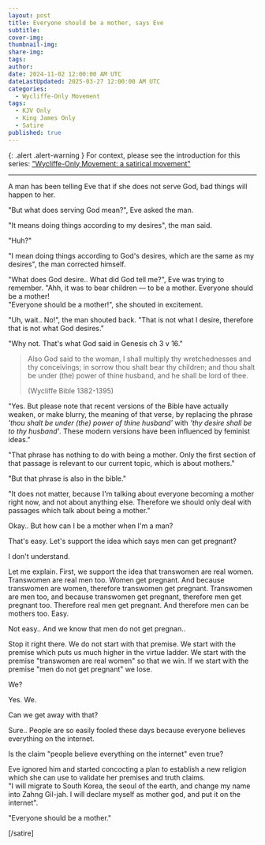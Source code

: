 ```yaml
---
layout: post
title: Everyone should be a mother, says Eve
subtitle:
cover-img: 
thumbnail-img: 
share-img: 
tags:
author: 
date: 2024-11-02 12:00:00 AM UTC
dateLastUpdated: 2025-03-27 12:00:00 AM UTC
categories:
  - Wycliffe-Only Movement
tags: 
  - KJV Only
  - King James Only
  - Satire
published: true
---
```


{: .alert .alert-warning }
For context, please see the introduction for this series: ["Wycliffe-Only Movement: a satirical movement"](/wycliffe-only-satirical-movement)

---

<div class="wycliffe-only-conversation" markdown="1">

A man has been telling Eve that if she does not serve God, bad things will happen to her.

"But what does serving God mean?", Eve asked the man.

"It means doing things according to my desires", the man said.

"Huh?"

"I mean doing things according to God's desires, which are the same as my desires", the man corrected himself.

"What does God desire.. What did God tell me?", Eve was trying to remember. "Ahh, it was to bear children — to be a mother. Everyone should be a mother!
<br />
"Everyone should be a mother!", she shouted in excitement.

"Uh, wait.. No!", the man shouted back. "That is not what I desire, therefore that is not what God desires."

"Why not. That's what God said in Genesis ch 3 v 16."

> Also God said to the woman, I shall multiply thy wretchednesses and thy conceivings; in sorrow thou shalt bear thy children; and thou shalt be under (the) power of thine husband, and he shall be lord of thee.
>
> (Wycliffe Bible 1382-1395)


"Yes. But please note that recent versions of the Bible have actually weaken, or make blurry, the meaning of that verse, by replacing the phrase _'thou shalt be under (the) power of thine husband'_ with _'thy desire shall be to thy husband'_. These modern versions have been influenced by feminist ideas."

"That phrase has nothing to do with being a mother. Only the first section of that passage is relevant to our current topic, which is about mothers."

"But that phrase is also in the bible."

"It does not matter, because I'm talking about everyone becoming a mother right now, and not about anything else. Therefore we should only deal with passages which talk about being a mother."



Okay.. But how can I be a mother when I'm a man?

That's easy. Let's support the idea which says men can get pregnant?

I don't understand.

Let me explain. First, we support the idea that transwomen are real women. Transwomen are real men too. Women get pregnant. And because transwomen are women, therefore transwomen get pregnant. Transwomen are men too, and because transwomen get pregnant, therefore men get pregnant too. Therefore real men get pregnant. And therefore men can be mothers too. Easy.

Not easy.. And we know that men do not get pregnan..

Stop it right there. We do not start with that premise. We start with the premise which puts us much higher in the virtue ladder. We start with the premise "transwomen are real women" so that we win. If we start with the premise "men do not get pregnant" we lose.

We?

Yes. We.

Can we get away with that?

Sure.. People are so easily fooled these days because everyone believes everything on the internet.

Is the claim "people believe everything on the internet" even true?

Eve ignored him and started concocting a plan to establish a new religion which she can use to validate her premises and truth claims. 
<br />
"I will migrate to South Korea, the seoul of the earth, and change my name into Zahng Gil-jah. I will declare myself as mother god, and put it on the internet".

</div>

"Everyone should be a mother."

[/satire]